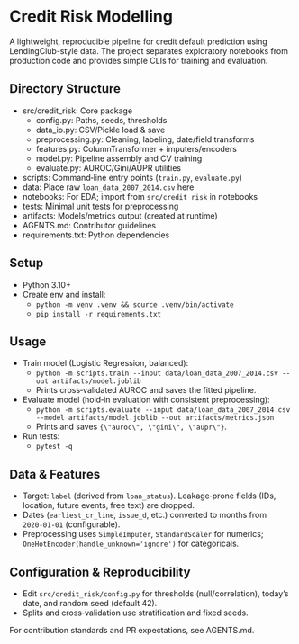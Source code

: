 # Credit Risk Modelling

A lightweight, reproducible pipeline for credit default prediction using LendingClub-style data. The project separates exploratory notebooks from production code and provides simple CLIs for training and evaluation.

## Directory Structure
- src/credit_risk: Core package
  - config.py: Paths, seeds, thresholds
  - data_io.py: CSV/Pickle load & save
  - preprocessing.py: Cleaning, labeling, date/field transforms
  - features.py: ColumnTransformer + imputers/encoders
  - model.py: Pipeline assembly and CV training
  - evaluate.py: AUROC/Gini/AUPR utilities
- scripts: Command‑line entry points (`train.py`, `evaluate.py`)
- data: Place raw `loan_data_2007_2014.csv` here
- notebooks: For EDA; import from `src/credit_risk` in notebooks
- tests: Minimal unit tests for preprocessing
- artifacts: Models/metrics output (created at runtime)
- AGENTS.md: Contributor guidelines
- requirements.txt: Python dependencies

## Setup
- Python 3.10+
- Create env and install:
  - `python -m venv .venv && source .venv/bin/activate`
  - `pip install -r requirements.txt`

## Usage
- Train model (Logistic Regression, balanced):
  - `python -m scripts.train --input data/loan_data_2007_2014.csv --out artifacts/model.joblib`
  - Prints cross‑validated AUROC and saves the fitted pipeline.
- Evaluate model (hold‑in evaluation with consistent preprocessing):
  - `python -m scripts.evaluate --input data/loan_data_2007_2014.csv --model artifacts/model.joblib --out artifacts/metrics.json`
  - Prints and saves `{\"auroc\", \"gini\", \"aupr\"}`.
- Run tests:
  - `pytest -q`

## Data & Features
- Target: `label` (derived from `loan_status`). Leakage‑prone fields (IDs, location, future events, free text) are dropped.
- Dates (`earliest_cr_line`, `issue_d`, etc.) converted to months from `2020‑01‑01` (configurable).
- Preprocessing uses `SimpleImputer`, `StandardScaler` for numerics; `OneHotEncoder(handle_unknown='ignore')` for categoricals.

## Configuration & Reproducibility
- Edit `src/credit_risk/config.py` for thresholds (null/correlation), today’s date, and random seed (default 42).
- Splits and cross‑validation use stratification and fixed seeds.

For contribution standards and PR expectations, see AGENTS.md.

